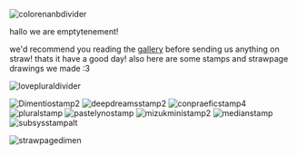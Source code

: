 ![colorenanbdivider](https://github.com/user-attachments/assets/f4d69a71-5e74-452c-ab98-14f00819541c)


hallo we are emptytenement!

we'd recommend you reading the [gallery](https://emptytenement-responds.straw.page/) before sending us anything on straw!
thats it have a good day! also here are some stamps and strawpage drawings we made :3 

![lovepluraldivider](https://github.com/user-attachments/assets/2b6965da-9a6f-4f58-8648-2e4203847b0c)

![Dimentiostamp2](https://github.com/user-attachments/assets/831e0730-3d63-4636-a656-6bfd4e419691)
![deepdreamsstamp2](https://file.garden/ZsWdCiRhGGFNpDAu/flags/deepdreamsstamp2.gif)
![conpraeficstamp4](https://github.com/user-attachments/assets/ede5b2cd-3b8f-469e-aeaa-ff1c62497df2)
![pluralstamp](https://github.com/user-attachments/assets/f252b34b-2846-49aa-af4d-1b414629f104)
![pastelynostamp](https://github.com/user-attachments/assets/f2d8c145-7f6c-489b-bc2b-6d4b9d720bae)
![mizukministamp2](https://github.com/user-attachments/assets/dd19459f-f461-4956-b5d8-cba84cfe983f)
![medianstamp](https://github.com/user-attachments/assets/ea0d2e66-e447-463a-9b03-95d2fa079f66)
![subsysstampalt](https://github.com/user-attachments/assets/4ae9a47a-0dd1-42d5-803a-8a15882a0e62)

![strawpagedimen](https://github.com/user-attachments/assets/36a7dc4c-9c9e-433c-bf0d-91752e137d3b)

